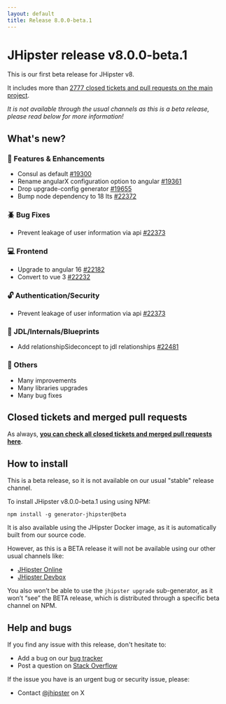```yaml
---
layout: default
title: Release 8.0.0-beta.1
---
```


JHipster release v8.0.0-beta.1
==================

This is our first beta release for JHipster v8.

It includes more than [2777 closed tickets and pull requests on the main project](https://github.com/jhipster/generator-jhipster/issues?q=is:closed+milestone:8.0.0-beta.1).

_It is not available through the usual channels as this is a beta release, please read below for more information!_


What's new?
------------

### :gem: Features & Enhancements
- Consul as default [#19300](https://github.com/jhipster/generator-jhipster/issues/19300)
- Rename angularX configuration option to angular [#19361](https://github.com/jhipster/generator-jhipster/issues/19361)
- Drop upgrade-config generator [#19655](https://github.com/jhipster/generator-jhipster/issues/19655)
- Bump node dependency to 18 lts [#22372](https://github.com/jhipster/generator-jhipster/pull/22372)

### :beetle: Bug Fixes
- Prevent leakage of user information via api [#22373](https://github.com/jhipster/generator-jhipster/pull/22373)

### :computer: Frontend
- Upgrade to angular 16 [#22182](https://github.com/jhipster/generator-jhipster/pull/22182)
- Convert to vue 3 [#22232](https://github.com/jhipster/generator-jhipster/pull/22232)

### :unlock: Authentication/Security
- Prevent leakage of user information via api [#22373](https://github.com/jhipster/generator-jhipster/pull/22373)

### :paw_prints: JDL/Internals/Blueprints
- Add relationshipSideconcept to jdl relationships [#22481](https://github.com/jhipster/generator-jhipster/pull/22481)

### :scroll: Others
- Many improvements
- Many libraries upgrades
- Many bug fixes


Closed tickets and merged pull requests
------------
As always, __[you can check all closed tickets and merged pull requests here](https://github.com/jhipster/generator-jhipster/issues?q=is:closed+milestone:8.0.0-beta.1)__.


How to install
------------

This is a beta release, so it is not available on our usual "stable" release channel.

To install JHipster v8.0.0-beta.1 using using NPM:

    npm install -g generator-jhipster@beta

It is also available using the JHipster Docker image, as it is automatically built from our source code.

However, as this is a BETA release it will not be available using our other usual channels like:

- [JHipster Online](https://start.jhipster.tech)
- [JHipster Devbox](https://github.com/jhipster/jhipster-devbox)

You also won’t be able to use the `jhipster upgrade` sub-generator, as it won’t “see” the BETA release, which is distributed through a specific beta channel on NPM.


Help and bugs
--------------

If you find any issue with this release, don't hesitate to:

- Add a bug on our [bug tracker](https://github.com/jhipster/generator-jhipster/issues?state=open)
- Post a question on [Stack Overflow](http://stackoverflow.com/tags/jhipster/info)

If the issue you have is an urgent bug or security issue, please:

- Contact [@jhipster](https://twitter.com/jhipster) on X
